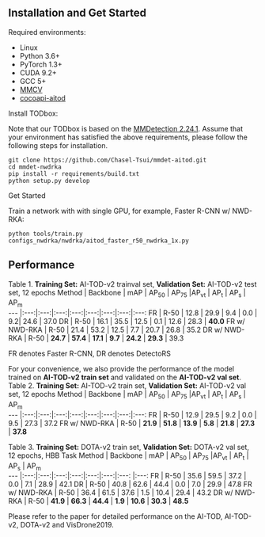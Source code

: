 ## Installation and Get Started

Required environments:
* Linux
* Python 3.6+
* PyTorch 1.3+
* CUDA 9.2+
* GCC 5+
* [MMCV](https://mmcv.readthedocs.io/en/latest/#installation)
* [cocoapi-aitod](https://github.com/jwwangchn/cocoapi-aitod)


Install TODbox:

Note that our TODbox is based on the [MMDetection 2.24.1](https://github.com/open-mmlab/mmdetection). Assume that your environment has satisfied the above requirements, please follow the following steps for installation.

```shell script
git clone https://github.com/Chasel-Tsui/mmdet-aitod.git
cd mmdet-nwdrka
pip install -r requirements/build.txt
python setup.py develop
```

Get Started

Train a network with with single GPU, for example, Faster R-CNN w/ NWD-RKA:

```
python tools/train.py configs_nwdrka/nwdrka/aitod_faster_r50_nwdrka_1x.py
```

## Performance
Table 1. **Training Set:** AI-TOD-v2 trainval set, **Validation Set:** AI-TOD-v2 test set, 12 epochs
Method | Backbone | mAP | AP<sub>50</sub> | AP<sub>75</sub> |AP<sub>vt</sub> | AP<sub>t</sub>  | AP<sub>s</sub>  | AP<sub>m</sub>  
--- |:---:|:---:|:---:|:---:|:---:|:---:|:---:|:---:
FR | R-50 | 12.8 | 29.9 | 9.4 | 0.0 | 9.2| 24.6 | 37.0 
DR | R-50 | 16.1 | 35.5 | 12.5 | 0.1 | 12.6 | 28.3 | **40.0**
FR w/ NWD-RKA | R-50 | 21.4 | 53.2 | 12.5 | 7.7 | 20.7 | 26.8 | 35.2 
DR w/ NWD-RKA | R-50 | **24.7** | **57.4** | **17.1** | **9.7** | **24.2** | **29.3** | 39.3

FR denotes Faster R-CNN, DR denotes DetectoRS

For your convenience, we also provide the performance of the model trained on **AI-TOD-v2 train set** and validated on the **AI-TOD-v2 val set**. 
Table 2. **Training Set:** AI-TOD-v2 train set, **Validation Set:** AI-TOD-v2 val set, 12 epochs
Method | Backbone | mAP | AP<sub>50</sub> | AP<sub>75</sub> |AP<sub>vt</sub> | AP<sub>t</sub>  | AP<sub>s</sub>  | AP<sub>m</sub>  
--- |:---:|:---:|:---:|:---:|:---:|:---:|:---:|:---:
FR | R-50 | 12.9 | 29.5 | 9.2 | 0.0 | 9.5 | 27.3 | 37.2 
FR w/ NWD-RKA | R-50 | **21.9** | **51.8** | **13.9** | **5.8** | **21.8** | **27.3** | **37.8** 



Table 3.  **Training Set:** DOTA-v2 train set, **Validation Set:** DOTA-v2 val set, 12 epochs, HBB Task
Method | Backbone | mAP | AP<sub>50</sub> | AP<sub>75</sub> |AP<sub>vt</sub> | AP<sub>t</sub>  | AP<sub>s</sub>  | AP<sub>m</sub>  
--- |:---:|:---:|:---:|:---:|:---:|:---:|:---: |:---:
FR | R-50 | 35.6 | 59.5 | 37.2 | 0.0 | 7.1 | 28.9 | 42.1 
DR | R-50 | 40.8 | 62.6 | 44.4 | 0.0 | 7.0 | 29.9 | 47.8 
FR w/ NWD-RKA | R-50 | 36.4 | 61.5 | 37.6 | 1.5 | 10.4 | 29.4 | 43.2 
DR w/ NWD-RKA | R-50 | **41.9** | **66.3** | **44.4** | **1.9** | **10.6** | **30.3** | **48.5** 



Please refer to the paper for detailed performance on the AI-TOD, AI-TOD-v2, DOTA-v2 and VisDrone2019.
